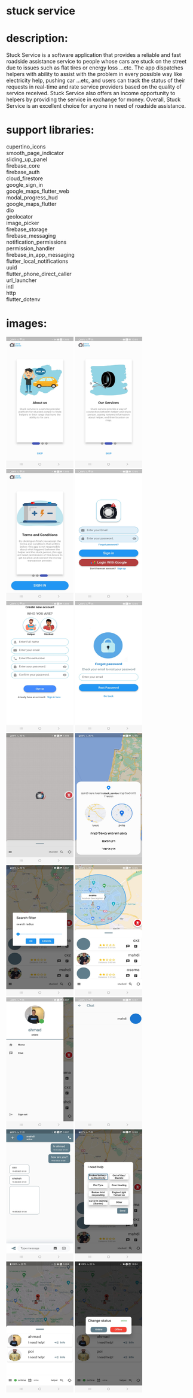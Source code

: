 # stuck service

# description:<br/>
Stuck Service is a software application that provides a reliable and fast roadside assistance service to people whose cars are stuck on the street due to issues such as flat tires or energy loss ...etc. The app dispatches helpers with ability to assist with the problem in every possible way like electricity help, pushing car ...etc, and users can track the status of their requests in real-time and rate service providers based on the quality of service received. Stuck Service also offers an income opportunity to helpers by providing the service in exchange for money. Overall, Stuck Service is an excellent choice for anyone in need of roadside assistance.

# support libraries:<br/>
  cupertino_icons<br/>
  smooth_page_indicator<br/>
  sliding_up_panel<br/>
  firebase_core<br/>
  firebase_auth<br/>
  cloud_firestore<br/>
  google_sign_in<br/>
  google_maps_flutter_web<br/>
  modal_progress_hud<br/>
  google_maps_flutter<br/>
  dio<br/>
  geolocator<br/>
  image_picker<br/>
  firebase_storage<br/>
  firebase_messaging<br/>
  notification_permissions<br/>
  permission_handler<br/>
  firebase_in_app_messaging<br/>
  flutter_local_notifications<br/>
  uuid<br/>
  flutter_phone_direct_caller<br/>
  url_launcher<br/>
  intl<br/>
  http<br/>
  flutter_dotenv<br/>
  
  # images:<br/>
  <img src="Stuck_service_images\1.jpg" width=180 height=350>
  <img src="Stuck_service_images\2.jpg" width=180 height=350>
  <img src="Stuck_service_images\3.jpg" width=180 height=350>
  <img src="Stuck_service_images\4.jpg" width=180 height=350><br/>
  <img src="Stuck_service_images\5.jpg" width=180 height=350>
  <img src="Stuck_service_images\6.jpg" width=180 height=350>
  <img src="Stuck_service_images\7.jpg" width=180 height=350>
  <img src="Stuck_service_images\8.jpg" width=180 height=350><br/>
  <img src="Stuck_service_images\9.jpg" width=180 height=350>
  <img src="Stuck_service_images\10.jpg" width=180 height=350>
  <img src="Stuck_service_images\11.jpg" width=180 height=350>
  <img src="Stuck_service_images\12.jpg" width=180 height=350><br/>
  <img src="Stuck_service_images\13.jpg" width=180 height=350>
  <img src="Stuck_service_images\14.jpg" width=180 height=350>
  <img src="Stuck_service_images\15.jpg" width=180 height=350>
  <img src="Stuck_service_images\16.jpg" width=180 height=350><br/>
